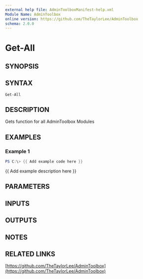 ```yaml
---
external help file: AdminToolboxManifest-help.xml
Module Name: AdminToolbox
online version: https://github.com/TheTaylorLee/AdminToolbox
schema: 2.0.0
---
```


# Get-All

## SYNOPSIS

## SYNTAX

```
Get-All
```

## DESCRIPTION
Gets function for all AdminToolbox Modules

## EXAMPLES

### Example 1
```powershell
PS C:\> {{ Add example code here }}
```

{{ Add example description here }}

## PARAMETERS

## INPUTS

## OUTPUTS

## NOTES

## RELATED LINKS

[https://github.com/TheTaylorLee/AdminToolbox](https://github.com/TheTaylorLee/AdminToolbox)

